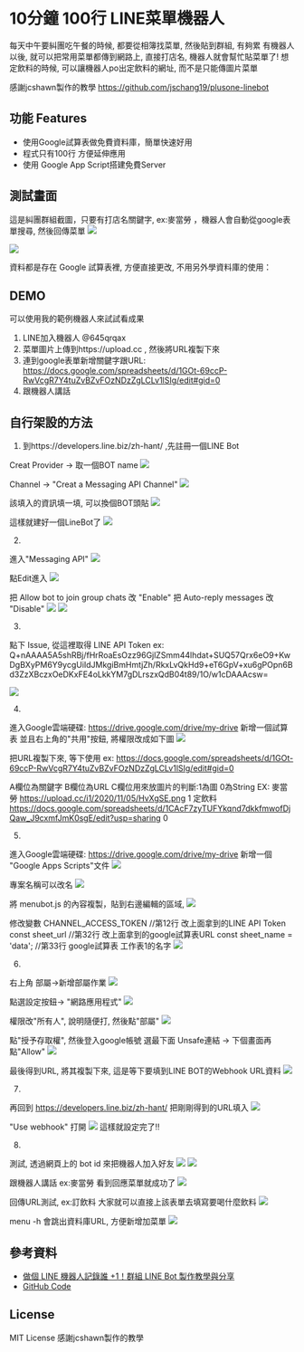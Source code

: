 # 10分鐘 100行 LINE菜單機器人

每天中午要糾團吃午餐的時候, 都要從相簿找菜單, 然後貼到群組, 有夠累
有機器人以後, 就可以把常用菜單都傳到網路上, 直接打店名, 機器人就會幫忙貼菜單了!
想定飲料的時候, 可以讓機器人po出定飲料的網址, 而不是只能傳圖片菜單

感謝jcshawn製作的教學
https://github.com/jschang19/plusone-linebot

## 功能 Features

- 使用Google試算表做免費資料庫，簡單快速好用
- 程式只有100行 方便延伸應用
- 使用 Google App Script搭建免費Server

## 測試畫面
這是糾團群組截圖，只要有打店名關鍵字, ex:麥當勞 ，機器人會自動從google表單搜尋, 然後回傳菜單
<img src ="https://upload.cc/i1/2022/11/08/v7hjew.png">

<img src ="https://upload.cc/i1/2022/11/08/02esmU.png">

資料都是存在 Google 試算表裡, 方便直接更改, 不用另外學資料庫的使用：

## DEMO
可以使用我的範例機器人來試試看成果
1. LINE加入機器人 @645qrqax
2. 菜單圖片上傳到https://upload.cc , 然後將URL複製下來
3. 連到google表單新增關鍵字跟URL: https://docs.google.com/spreadsheets/d/1GOt-69ccP-RwVcgR7Y4tuZvBZvFOzNDzZgLCLv1lSIg/edit#gid=0
4. 跟機器人講話

## 自行架設的方法
1. 到https://developers.line.biz/zh-hant/ ,先註冊一個LINE Bot

Creat Provider -> 取一個BOT name
<img src ="https://upload.cc/i1/2022/11/08/aXZpYt.png">

Channel -> "Creat a Messaging API Channel"
<img src ="https://upload.cc/i1/2022/11/08/OW7snA.png">

該填入的資訊填一填, 可以換個BOT頭貼
<img src ="https://upload.cc/i1/2022/11/08/pre97g.png">

這樣就建好一個LineBot了
<img src ="https://upload.cc/i1/2022/11/08/6avoux.png">

2.
進入"Messaging API"
<img src ="https://upload.cc/i1/2022/11/08/gMwlTy.png">

點Edit進入
<img src ="https://upload.cc/i1/2022/11/08/ldoWF8.png">

把 Allow bot to join group chats 改 "Enable"
把 Auto-reply messages 改 "Disable"
<img src ="https://upload.cc/i1/2022/11/08/2C3Vmj.png">
<img src ="https://upload.cc/i1/2022/11/08/DkmFCN.png">

3. 
點下 Issue, 從這裡取得 LINE API Token
ex: 
Q+nAAAA5A5shRBj/fHrRoaEsOzz96GjlZSmm44lhdat+SUQ57Qrx6eO9+KwDgBXyPM6Y9ycgUiIdJMkgiBmHmtjZh/RkxLvQkHd9+eT6GpV+xu6gPOpn6Bd3ZzXBczxOeDKxFE4oLkkYM7gDLrszxQdB04t89/1O/w1cDAAAcsw=

<img src ="https://upload.cc/i1/2022/11/08/t1Gd97.png">

4.
進入Google雲端硬碟: https://drive.google.com/drive/my-drive
新增一個試算表
並且右上角的"共用"按鈕, 將權限改成如下圖
<img src ="https://upload.cc/i1/2022/11/08/wHSPs3.png">

把URL複製下來, 等下使用
ex:
https://docs.google.com/spreadsheets/d/1GOt-69ccP-RwVcgR7Y4tuZvBZvFOzNDzZgLCLv1lSIg/edit#gid=0

A欄位為關鍵字 B欄位為URL C欄位用來放圖片的判斷:1為圖 0為String
EX:
麥當勞	https://upload.cc/i1/2020/11/05/HvXgSE.png	1
定飲料	https://docs.google.com/spreadsheets/d/1CAcF7zyTUFYkqnd7dkkfmwofDjQaw_J9cxmfJmK0sgE/edit?usp=sharing	0

5.
進入Google雲端硬碟: https://drive.google.com/drive/my-drive
新增一個 "Google Apps Scripts"文件
<img src ="https://upload.cc/i1/2022/11/08/Z10pdw.png">

專案名稱可以改名
<img src ="https://upload.cc/i1/2022/11/08/C80oQi.png">

將 menubot.js 的內容複製，貼到右邊編輯的區域,
<img src ="https://upload.cc/i1/2022/11/08/cN0daV.png">

修改變數
CHANNEL_ACCESS_TOKEN //第12行 改上面拿到的LINE API Token
const sheet_url //第32行 改上面拿到的google試算表URL
const sheet_name = 'data'; //第33行 google試算表 工作表1的名字
<img src ="https://upload.cc/i1/2022/11/08/oVSsTu.png">

6.
右上角 部屬->新增部屬作業
<img src ="https://upload.cc/i1/2022/11/08/cN0daV.png">

點選設定按鈕-> "網路應用程式"
<img src ="https://upload.cc/i1/2022/11/08/nVDP72.png">

權限改"所有人", 說明隨便打, 然後點"部屬"
<img src ="https://upload.cc/i1/2022/11/08/ERNBOs.png">

點"授予存取權", 然後登入google帳號
選最下面 Unsafe連結 -> 下個畫面再點"Allow"
<img src ="https://upload.cc/i1/2022/11/08/5faroW.png">

最後得到URL, 將其複製下來, 這是等下要填到LINE BOT的Webhook URL資料
<img src ="https://upload.cc/i1/2022/11/08/GwqJ2F.png">

7.
再回到 https://developers.line.biz/zh-hant/ 
把剛剛得到的URL填入
<img src ="https://upload.cc/i1/2022/11/08/ykRPn8.png">

"Use webhook" 打開
<img src ="https://upload.cc/i1/2022/11/08/cZwMa4.png">
這樣就設定完了!!

8.
測試, 透過網頁上的 bot id 來把機器人加入好友
<img src ="https://upload.cc/i1/2022/11/08/N8inEt.png">
<img src ="https://upload.cc/i1/2022/11/08/maMJhF.png">

跟機器人講話 ex:麥當勞
看到回應菜單就成功了
<img src ="https://upload.cc/i1/2022/11/08/v7hjew.png">

回傳URL測試, ex:訂飲料
大家就可以直接上該表單去填寫要喝什麼飲料
<img src ="https://upload.cc/i1/2022/11/08/02esmU.png">

menu -h 會跳出資料庫URL, 方便新增加菜單
<img src ="https://upload.cc/i1/2022/11/08/AOlFkI.png">

## 參考資料
- [做個 LINE 機器人記錄誰 +1！群組 LINE Bot 製作教學與分享](https://jcshawn.com/addone-linebot/)
- [GitHub Code](https://github.com/jschang19/plusone-linebot)

## License
MIT License
感謝jcshawn製作的教學

